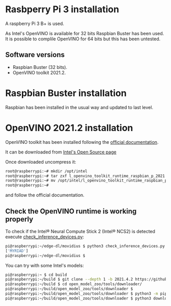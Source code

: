 # Rasbperry Pi 3 installation

A raspberry Pi 3 B+ is used.

As Intel's OpenVINO is available for 32 bits Raspbian Buster has been used. It is possible to complile OpenVINO for 64 bits but this has been untested.

## Software versions

* Raspbian Buster (32 bits).
* OpenVINO toolkit 2021.2.

# Raspbian Buster installation

Raspbian has been installed in the usual way and updated to last level.

# OpenVINO 2021.2 installation

OpenVINO toolkit has been installed following the [official documentation](https://docs.openvino.ai/2021.2/openvino_docs_install_guides_installing_openvino_raspbian.html).

It can be downloaded from [Intel's Open Source page](https://download.01.org/opencv/2021/openvinotoolkit/2021.2/)

Once downloaded uncompress it:

```bash
root@raspberrypi:~# mkdir /opt/intel
root@raspberrypi:~# tar zxf l_openvino_toolkit_runtime_raspbian_p_2021.2.185.tgz -C /opt/intel/
root@raspberrypi:~# mv /opt/intel/l_openvino_toolkit_runtime_raspbian_p_2021.2.185/ /opt/intel/openvino_2021.2.185
root@raspberrypi:~#
```

and follow the official documentation.

## Check the OpenVINO runtime is working properly

To check if the Intel® Neural Compute Stick 2 (Intel® NCS2) is detected execute [check_inference_devices.py](../check_inference_devices.py):

```bash
pi@raspberrypi:~/edge-dl/movidius $ python3 check_inference_devices.py 
['MYRIAD']
pi@raspberrypi:~/edge-dl/movidius $
```

You can try with some Intel's models:

```bash
pi@raspberrypi:~ $ cd build
pi@raspberrypi:~/build $ git clone --depth 1 -b 2021.4.2 https://github.com/openvinotoolkit/open_model_zoo
pi@raspberrypi:~/build $ cd open_model_zoo/tools/downloader/
pi@raspberrypi:~/build/open_model_zoo/tools/downloader $
pi@raspberrypi:~/build/open_model_zoo/tools/downloader $ python3 -m pip install -r requirements.in
pi@raspberrypi:~/build/open_model_zoo/tools/downloader $ python3 downloader.py --name face-detection-adas-0001
```

